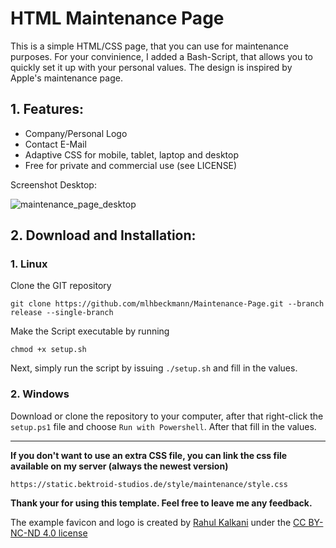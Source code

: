 
# HTML Maintenance Page

This is a simple HTML/CSS page, that you can use for maintenance purposes. For your convinience, I added a Bash-Script, that allows you to quickly set it up with your personal values. The design is inspired by Apple's maintenance page. 

## 1. Features:

 - Company/Personal Logo
 - Contact E-Mail
 - Adaptive CSS for mobile, tablet, laptop and desktop
 - Free for private and commercial use (see LICENSE)

Screenshot Desktop:

![maintenance_page_desktop](https://user-images.githubusercontent.com/80179488/116791703-75b06480-aabc-11eb-82a5-b978ed1f8f9f.jpg)



## 2. Download and Installation:

### 1. Linux
Clone the GIT repository 
```
git clone https://github.com/mlhbeckmann/Maintenance-Page.git --branch release --single-branch
```
Make the Script executable by running

    chmod +x setup.sh

Next, simply run the script by issuing `./setup.sh` and fill in the values. 

### 2. Windows
Download or clone the repository to your computer, after that right-click the `setup.ps1` file and choose `Run with Powershell`. After that fill in the values.

___

**If you don't want to use an extra CSS file, you can link the css file available on my server (always the newest version)**
```
https://static.bektroid-studios.de/style/maintenance/style.css
```


**Thank your for using this template. Feel free to leave me any feedback.**


The example favicon and logo is created by [Rahul Kalkani](https://iconscout.com/contributors/rkalkani) under the [CC BY-NC-ND 4.0 license](https://creativecommons.org/licenses/by-nc-nd/4.0/)
